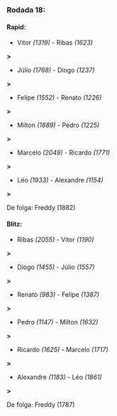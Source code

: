 ### Rodada 18:

#### Rapid:

* Vitor *(1319)*     -     Ribas *(1623)*

 **>** 
* Júlio *(1768)*     -     Diogo *(1237)*

 **>** 
* Felipe *(1552)*     -     Renato *(1226)*

 **>** 
* Milton *(1889)*     -     Pedro *(1225)*

 **>** 
* Marcelo *(2049)*     -     Ricardo *(1771)*

 **>** 
* Léo *(1933)*     -     Alexandre *(1154)*

 **>** 

De folga: Freddy (1882)

#### Blitz:

* Ribas *(2055)*     -     Vitor *(1190)*

 **>** 
* Diogo *(1455)*     -     Júlio *(1557)*

 **>** 
* Renato *(983)*     -     Felipe *(1387)*

 **>** 
* Pedro *(1147)*     -     Milton *(1632)*

 **>** 
* Ricardo *(1625)*     -     Marcelo *(1717)*

 **>** 
* Alexandre *(1183)*     -     Léo *(1861)*

 **>** 

De folga: Freddy (1787)

